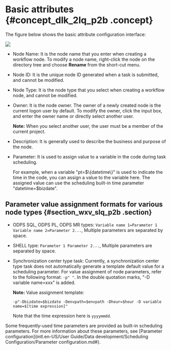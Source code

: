 # Basic attributes {#concept_dlk_2lq_p2b .concept}

The figure below shows the basic attribute configuration interface:

![](http://static-aliyun-doc.oss-cn-hangzhou.aliyuncs.com/assets/img/16300/15367328987831_en-US.png)

-   Node Name: It is the node name that you enter when creating a workflow node. To modify a node name, right-click the node on the directory tree and choose **Rename** from the short-cut menu.
-   Node ID: It is the unique node ID generated when a task is submitted, and cannot be modified.
-   Node Type: It is the node type that you select when creating a workflow node, and cannot be modified.
-   Owner: It is the node owner. The owner of a newly created node is the current logon user by default. To modify the owner, click the input box, and enter the owner name or directly select another user.

    **Note:** When you select another user, the user must be a member of the current project.

-   Description: It is generally used to describe the business and purpose of the node.
-   Parameter: It is used to assign value to a variable in the code during task scheduling.

    For example, when a variable "pt=$\{datetime\}" is used to indicate the time in the code, you can assign a value to the variable here. The assigned value can use the scheduling built-in time parameter "datetime=$bizdate".


## Parameter value assignment formats for various node types {#section_wxv_slq_p2b .section}

-   ODPS SQL, ODPS PL, ODPS MR types: `Variable name 1=Parameter 1 Variable name 2=Parameter 2...`, Multiple parameters are separated by space.
-   SHELL type: `Parameter 1 Parameter 2...`, Multiple parameters are separated by space.
-   Synchronization center type task: Currently, a synchronization center type task does not automatically generate a template default value for a scheduling parameter. For value assignment of node parameters, refer to the following format: `-p" "`. In the double quotation marks, "-D variable name=xxx" is added.

    **Note:** Value assignment template:

    ```
    -p"-Dbizdate=$bizdate -Denvpath=$envpath -Dhour=$hour -D variable name=$[time expression]"
    ```

    Note that the time expression here is `yyyymmdd`.


Some frequently-used time parameters are provided as built-in scheduling parameters. For more information about these parameters, see [Parameter configuration](intl.en-US/User Guide/Data development/Scheduling Configuration/Parameter configuration.md#).

